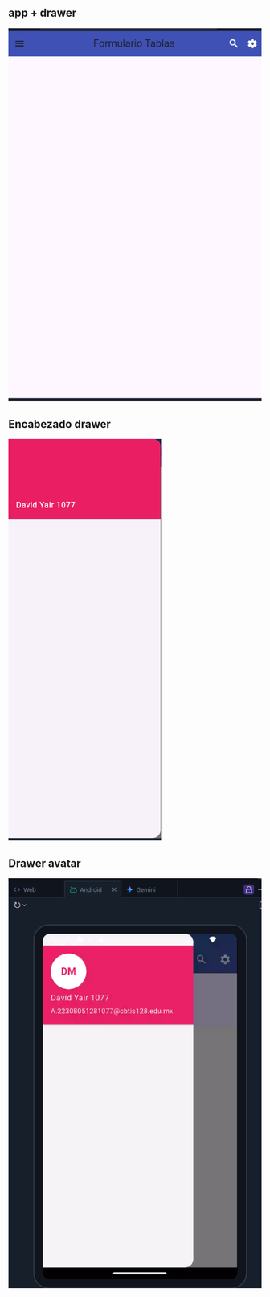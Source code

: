 ## app + drawer
![alt text](image.png)

## Encabezado drawer
![alt text](image-1.png)

## Drawer avatar
![alt text](image-2.png)
